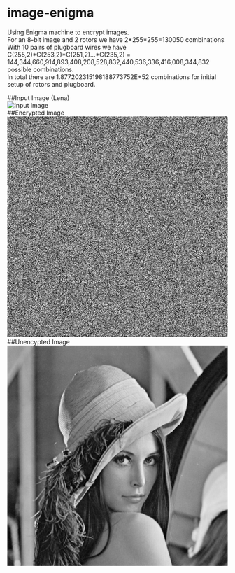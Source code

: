 # image-enigma


Using Enigma machine to encrypt images.  
For an 8-bit image and 2 rotors we have 2\*255\*255=130050 combinations  
With 10 pairs of plugboard wires we have C(255,2)\*C(253,2)\*C(251,2)...\*C(235,2) = 144,344,660,914,893,408,208,528,832,440,536,336,416,008,344,832 possible combinations.  
In total there are 1.877202315198188773752E+52 combinations for initial setup of rotors and plugboard.  

##Input Image (Lena)  
![Input image](http://i.imgur.com/vOXyzGG.png)  
##Encrypted Image
![Encrypted image](https://raw.githubusercontent.com/27himanshu/image-enigma/master/examples/encrypted_lena.png)  
##Unencypted Image  
![Unencrypted image](https://raw.githubusercontent.com/27himanshu/image-enigma/master/examples/unencrypted_lena.png)
